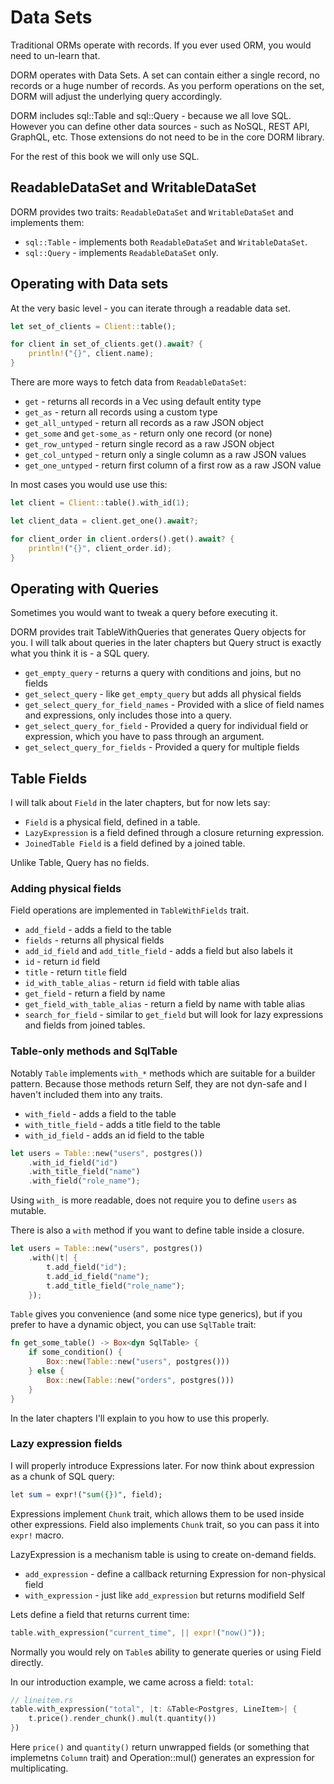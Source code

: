 # Data Sets

Traditional ORMs operate with records. If you ever used ORM, you would need to un-learn
that.

DORM operates with Data Sets. A set can contain either a single record, no records or
a huge number of records. As you perform operations on the set, DORM will adjust
the underlying query accordingly.

DORM includes sql::Table and sql::Query - because we all love SQL. However you can
define other data sources - such as NoSQL, REST API, GraphQL, etc. Those extensions
do not need to be in the core DORM library.

For the rest of this book we will only use SQL.

## ReadableDataSet and WritableDataSet

DORM provides two traits: `ReadableDataSet` and `WritableDataSet` and implements
them:

- `sql::Table` - implements both `ReadableDataSet` and `WritableDataSet`.
- `sql::Query` - implements `ReadableDataSet` only.

## Operating with Data sets

At the very basic level - you can iterate through a readable data set.

```rust
let set_of_clients = Client::table();

for client in set_of_clients.get().await? {
    println!("{}", client.name);
}
```

There are more ways to fetch data from `ReadableDataSet`:

- `get` - returns all records in a Vec using default entity type
- `get_as` - return all records using a custom type
- `get_all_untyped` - return all records as a raw JSON object
- `get_some` and `get-some_as` - return only one record (or none)
- `get_row_untyped` - return single record as a raw JSON object
- `get_col_untyped` - return only a single column as a raw JSON values
- `get_one_untyped` - return first column of a first row as a raw JSON value

In most cases you would use use this:

```rust
let client = Client::table().with_id(1);

let client_data = client.get_one().await?;

for client_order in client.orders().get().await? {
    println!("{}", client_order.id);
}
```

## Operating with Queries

Sometimes you would want to tweak a query before executing it.

DORM provides trait TableWithQueries that generates Query objects for you. I will talk about queries
in the later chapters but Query struct is exactly what you think it is - a SQL query.

- `get_empty_query` - returns a query with conditions and joins, but no fields
- `get_select_query` - like `get_empty_query` but adds all physical fields
- `get_select_query_for_field_names` - Provided with a slice of field names and expressions, only includes those into a query.
- `get_select_query_for_field` - Provided a query for individual field or
  expression, which you have to pass through an argument.
- `get_select_query_for_fields` - Provided a query for multiple fields

## Table Fields

I will talk about `Field` in the later chapters, but for now lets say:

- `Field` is a physical field, defined in a table.
- `LazyExpression` is a field defined through a closure returning expression.
- `JoinedTable Field` is a field defined by a joined table.

Unlike Table, Query has no fields.

### Adding physical fields

Field operations are implemented in `TableWithFields` trait.

- `add_field` - adds a field to the table
- `fields` - returns all physical fields
- `add_id_field` and `add_title_field` - adds a field but also labels it
- `id` - return `id` field
- `title` - return `title` field
- `id_with_table_alias` - return `id` field with table alias
- `get_field` - return a field by name
- `get_field_with_table_alias` - return a field by name with table alias
- `search_for_field` - similar to `get_field` but will look for lazy expressions and fields from joined tables.

### Table-only methods and SqlTable

Notably `Table` implements `with_*` methods which are suitable for a builder pattern.
Because those methods return Self, they are not dyn-safe and I haven't included
them into any traits.

- `with_field` - adds a field to the table
- `with_title_field` - adds a title field to the table
- `with_id_field` - adds an id field to the table

```rust
let users = Table::new("users", postgres())
    .with_id_field("id")
    .with_title_field("name")
    .with_field("role_name");
```

Using `with_` is more readable, does not require you to define
`users` as mutable.

There is also a `with` method if you want to define table inside a closure.

```rust
let users = Table::new("users", postgres())
    .with(|t| {
        t.add_field("id");
        t.add_id_field("name");
        t.add_title_field("role_name");
    });
```

`Table` gives you convenience (and some nice type generics), but if you prefer to have a dynamic
object, you can use `SqlTable` trait:

```rust
fn get_some_table() -> Box<dyn SqlTable> {
    if some_condition() {
        Box::new(Table::new("users", postgres()))
    } else {
        Box::new(Table::new("orders", postgres()))
    }
}
```

In the later chapters I'll explain to you how to use this properly.

### Lazy expression fields

I will properly introduce Expressions later. For now think about
expression as a chunk of SQL query:

```sql
let sum = expr!("sum({})", field);
```

Expressions implement `Chunk` trait, which allows them to be used
inside other expressions. Field also implements `Chunk` trait, so you can
pass it into `expr!` macro.

LazyExpression is a mechanism table is using to create on-demand fields.

- `add_expression` - define a callback returning Expression for non-physical field
- `with_expression` - just like `add_expression` but returns modifield Self

Lets define a field that returns current time:

```rust
table.with_expression("current_time", || expr!("now()"));
```

Normally you would rely on `Table`s ability to generate queries or
using Field directly.

In our introduction example, we came across a field: `total`:

```rust
// lineitem.rs
table.with_expression("total", |t: &Table<Postgres, LineItem>| {
    t.price().render_chunk().mul(t.quantity())
})
```

Here `price()` and `quantity()` return unwrapped fields (or something that
implemetns `Column` trait) and Operation::mul() generates an expression
for multiplicating.
